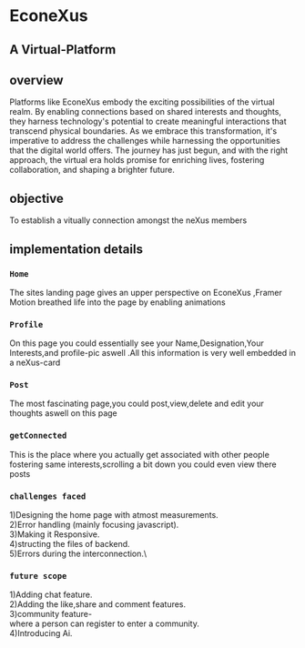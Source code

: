 # EconeXus

## A Virtual-Platform

## overview

Platforms like EconeXus embody the exciting possibilities of the virtual realm. By enabling connections based on shared interests and thoughts, they harness technology's potential to create meaningful interactions that transcend physical boundaries. As we embrace this transformation, it's imperative to address the challenges while harnessing the opportunities that the digital world offers. The journey has just begun, and with the right approach, the virtual era holds promise for enriching lives, fostering collaboration, and shaping a brighter future.

## objective

To establish a vitually connection amongst the neXus members

## implementation details

  ### `Home`
  The sites landing page gives an upper perspective on EconeXus  ,Framer     
  Motion breathed life into the page by enabling animations

  ### `Profile`
  On this page you could essentially see your Name,Designation,Your 
  Interests,and profile-pic aswell .All this information is very well embedded 
  in a neXus-card

  ### `Post`
  The most fascinating page,you could post,view,delete and edit your thoughts 
  aswell on this page 

  ### `getConnected`
  This is the place where you actually get associated with other people 
  fostering same interests,scrolling a bit down you could even view there posts

  ### `challenges faced`
  1)Designing the home page with atmost measurements.\
2)Error handling (mainly focusing javascript).\
3)Making it Responsive.\
4)structing the files of backend.\
5)Errors during the interconnection.\

  ### `future scope`
  1)Adding chat feature.\
2)Adding the like,share and comment features.\
3)community feature-\
    where a person can register to enter a community.\
4)Introducing Ai.
